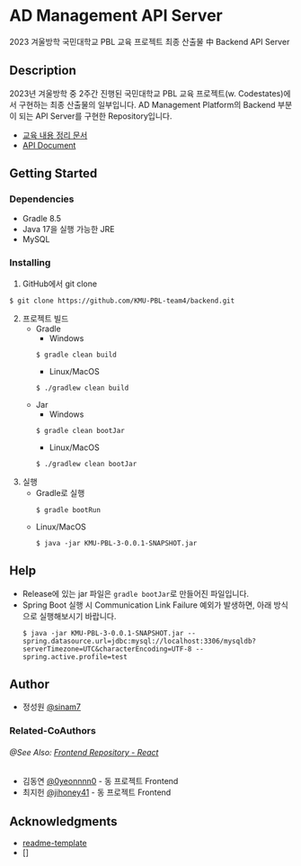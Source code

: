 # AD Management API Server

2023 겨울방학 국민대학교 PBL 교육 프로젝트 최종 산출물 中 Backend API Server

## Description

2023년 겨울방학 중 2주간 진행된 국민대학교 PBL 교육 프로젝트(w. Codestates)에서 구현하는 최종 산출물의 일부입니다.
AD Management Platform의 Backend 부분이 되는 API Server를 구현한 Repository입니다.
* [교육 내용 정리 문서](https://www.notion.so/sinam7/2023-PBL-w-Codestates-f800d835d05845a28286b54487bee8fb)
* [API Document](https://www.notion.so/sinam7/634c2cc1a3b24752913e4f23d5c3305b?v=77a5c31c0a4f4e2ba10921ab035499d1)


## Getting Started

### Dependencies

* Gradle 8.5
* Java 17을 실행 가능한 JRE
* MySQL

### Installing

1. GitHub에서 git clone
```
$ git clone https://github.com/KMU-PBL-team4/backend.git
```

2. 프로젝트 빌드
   * Gradle
      * Windows
      ```
      $ gradle clean build
      ```
      * Linux/MacOS
      ```
      $ ./gradlew clean build
      ```
   * Jar
     * Windows
      ```
      $ gradle clean bootJar
      ```
      * Linux/MacOS
      ```
      $ ./gradlew clean bootJar
      ```
3. 실행
   * Gradle로 실행
     ```
     $ gradle bootRun
     ```
   * Linux/MacOS
     ```
     $ java -jar KMU-PBL-3-0.0.1-SNAPSHOT.jar
     ```

## Help
   * Release에 있는 jar 파일은 `gradle bootJar`로 만들어진 파일입니다.
   * Spring Boot 실행 시 Communication Link Failure 예외가 발생하면, 아래 방식으로 실행해보시기 바랍니다.
      ```
      $ java -jar KMU-PBL-3-0.0.1-SNAPSHOT.jar --spring.datasource.url=jdbc:mysql://localhost:3306/mysqldb?serverTimezone=UTC&characterEncoding=UTF-8 --spring.active.profile=test
      ```

## Author
   * 정성원 [@sinam7](https://github.com/sinam7)

### Related-CoAuthors
###### @See Also: [Frontend Repository - React](https://github.com/KMU-PBL-team4/front)
   * 김동연 [@0yeonnnn0](https://github.com/0yeonnnn0) - 동 프로젝트 Frontend
   * 최지헌 [@jihoney41](https://github.com/jihoney41) - 동 프로젝트 Frontend

## Acknowledgments
* [readme-template](https://gist.github.com/DomPizzie/7a5ff55ffa9081f2de27c315f5018afc)
* []
